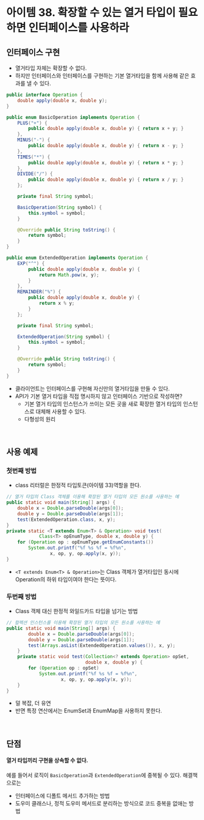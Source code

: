 # 아이템 38. 확장할 수 있는 열거 타입이 필요하면 인터페이스를 사용하라


## 인터페이스 구현
- 열거타입 자체는 확장할 수 없다.
- 하지만 인터페이스와 인터페이스를 구현하는 기본 열거타입을 함께 사용해 같은 효과를 낼 수 있다.
```java
public interface Operation {
    double apply(double x, double y);
}
```
```java
public enum BasicOperation implements Operation {
    PLUS("+") {
        public double apply(double x, double y) { return x + y; }
    },
    MINUS("-") {
        public double apply(double x, double y) { return x - y; }
    },
    TIMES("*") {
        public double apply(double x, double y) { return x * y; }
    },
    DIVIDE("/") {
        public double apply(double x, double y) { return x / y; }
    };

    private final String symbol;

    BasicOperation(String symbol) {
        this.symbol = symbol;
    }

    @Override public String toString() {
        return symbol;
    }
}
```
```java
public enum ExtendedOperation implements Operation {
    EXP("^") {
        public double apply(double x, double y) {
            return Math.pow(x, y);
        }
    },
    REMAINDER("%") {
        public double apply(double x, double y) {
            return x % y;
        }
    };

    private final String symbol;

    ExtendedOperation(String symbol) {
        this.symbol = symbol;
    }

    @Override public String toString() {
        return symbol;
    }
}
```
- 클라이언트는 인터페이스를 구현해 자신만의 열거타입을 만들 수 있다.
- API가 기본 열거 타입을 직접 명시하지 않고 인터페이스 기반으로 작성하면?
  - 기본 열거 타입의 인스턴스가 쓰이는 모든 곳을 새로 확장한 열거 타입의 인스턴스로 대체해 사용할 수 있다.
  - 다형성의 원리

<br/>

## 사용 예제  
### 첫번째 방법
- class 리터럴은 한정적 타입토큰(아이템 33)역할을 한다.
```java
// 열거 타입의 Class 객체를 이용해 확장된 열거 타입의 모든 원소를 사용하는 예
public static void main(String[] args) {
    double x = Double.parseDouble(args[0]);
    double y = Double.parseDouble(args[1]);
    test(ExtendedOperation.class, x, y);
}
private static <T extends Enum<T> & Operation> void test(
            Class<T> opEnumType, double x, double y) {
    for (Operation op : opEnumType.getEnumConstants())
        System.out.printf("%f %s %f = %f%n",
                x, op, y, op.apply(x, y));
}
```
- `<T extends Enum<T> & Operation>`는 Class 객체가 열거타입인 동시에 Operation의 하위 타입이여야 한다는 뜻이다.
### 두번째 방법
- Class 객체 대신 한정적 와일드카드 타입을 넘기는 방법
```java
// 컬렉션 인스턴스를 이용해 확장된 열거 타입의 모든 원소를 사용하는 예
public static void main(String[] args) {
        double x = Double.parseDouble(args[0]);
        double y = Double.parseDouble(args[1]);
        test(Arrays.asList(ExtendedOperation.values()), x, y);
    }
    private static void test(Collection<? extends Operation> opSet,
                             double x, double y) {
        for (Operation op : opSet)
            System.out.printf("%f %s %f = %f%n",
                    x, op, y, op.apply(x, y));
    }
}
```
- 덜 복잡, 더 유연
- 반면 특정 연산에서는 EnumSet과 EnumMap을 사용하지 못한다.

<br/>

## 단점
#### 열거 타입끼리 구현을 상속할 수 없다.
예를 들어서 로직이 `BasicOperation`과 `ExtendedOperation`에 중복될 수 있다.
해결책으로는
- 인터페이스에 디폴트 메서드 추가하는 방법
- 도우미 클래스나, 정적 도우미 메서드로 분리하는 방식으로 코드 중복을 없애는 방법
